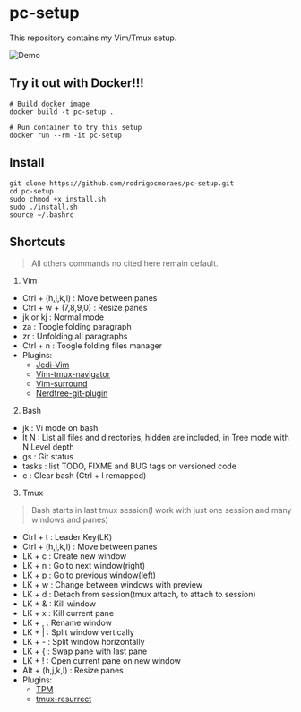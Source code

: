# pc-setup
This repository contains my Vim/Tmux setup.

![Demo](https://github.com/RodrigoCMoraes/pc-setup/blob/master/demo.PNG)

## Try it out with Docker!!!

```
# Build docker image
docker build -t pc-setup .

# Run container to try this setup
docker run --rm -it pc-setup
```

## Install

```
git clone https://github.com/rodrigocmoraes/pc-setup.git
cd pc-setup
sudo chmod +x install.sh
sudo ./install.sh
source ~/.bashrc
```

## Shortcuts
> All others commands no cited here remain default.

1. Vim
  * Ctrl + (h,j,k,l)     : Move between panes  
  * Ctrl + w + (7,8,9,0) : Resize panes
  * jk or kj             : Normal mode
  * za                   : Toogle folding paragraph
  * zr                   : Unfolding all paragraphs
  * Ctrl + n             : Toogle folding files manager
  * Plugins:
    - [Jedi-Vim](https://github.com/davidhalter/jedi-vim)
    - [Vim-tmux-navigator](https://github.com/christoomey/vim-tmux-navigator)
    - [Vim-surround](https://github.com/tpope/vim-surround)
    - [Nerdtree-git-plugin](https://github.com/Xuyuanp/nerdtree-git-plugin)

2. Bash
  * jk                   : Vi mode on bash
  * lt N                 : List all files and directories, hidden are included, in Tree mode with N Level depth  
  * gs                   : Git status
  * tasks                : list TODO, FIXME and BUG tags on versioned code
  * c                    : Clear bash (Ctrl + l remapped)
 
3. Tmux
> Bash starts in last tmux session(I work with just one session and many windows and panes)
  * Ctrl + t             : Leader Key(LK)
  * Ctrl + (h,j,k,l)     : Move between panes
  * LK + c               : Create new window
  * LK + n               : Go to next window(right)
  * LK + p               : Go to previous window(left)
  * LK + w               : Change between windows with preview
  * LK + d               : Detach from session(tmux attach, to attach to session)
  * LK + &               : Kill window
  * LK + x               : Kill current pane
  * LK + ,               : Rename window
  * LK + |               : Split window vertically
  * LK + -               : Split window horizontally
  * LK + {               : Swap pane with last pane
  * LK + !               : Open current pane on new window
  * Alt + (h,j,k,l)      : Resize panes
  * Plugins:
    - [TPM](https://github.com/tmux-plugins/tpm)
    - [tmux-resurrect](https://github.com/tmux-plugins/tmux-resurrect)
